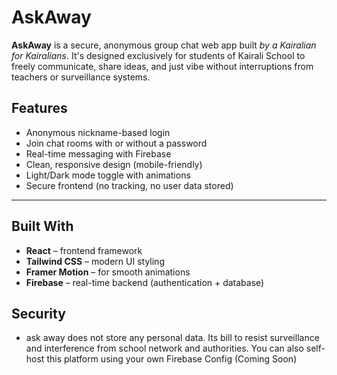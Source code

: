 # AskAway

**AskAway** is a secure, anonymous group chat web app built *by a Kairalian for Kairalians*. It's designed exclusively for students of Kairali School to freely communicate, share ideas, and just vibe without interruptions from teachers or surveillance systems.


## Features

- Anonymous nickname-based login
- Join chat rooms with or without a password
- Real-time messaging with Firebase
- Clean, responsive design (mobile-friendly)
- Light/Dark mode toggle with animations
- Secure frontend (no tracking, no user data stored)

---

## Built With

- **React** – frontend framework
- **Tailwind CSS** – modern UI styling
- **Framer Motion** – for smooth animations
- **Firebase** – real-time backend (authentication + database)


## Security

- ask away does not store any personal data. Its bill to resist surveillance and interference from school network and authorities. You can also self-host this platform using your own Firebase Config (Coming Soon)
